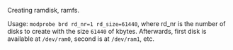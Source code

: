 Creating ramdisk, ramfs.

Usage: `modprobe brd rd_nr=1 rd_size=61440`, where rd_nr is the number of disks to create with the size `61440` of kbytes. Afterwards, first disk is available at `/dev/ram0`, second is at `/dev/ram1`, etc.
